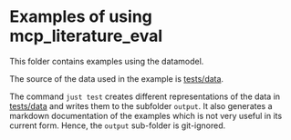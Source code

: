 # Examples of using mcp_literature_eval

This folder contains examples using the datamodel.

The source of the data used in the example is [tests/data](../tests/data/).

The command `just test` creates different representations of the data in [tests/data](../tests/data/) and writes them to the subfolder `output`.
It also generates a markdown documentation of the examples which is not very useful in its current form.
Hence, the `output` sub-folder is git-ignored.
